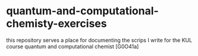 # quantum-and-computational-chemisty-exercises
this repository serves a place for documenting the scrips I write for the KUL course quantum and computational chemist [G0O41a]
